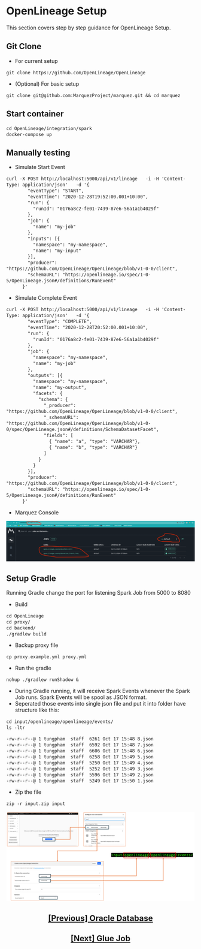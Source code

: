 # OpenLineage Setup

This section covers step by step guidance for OpenLineage Setup.

## Git Clone
- For current setup
```console
git clone https://github.com/OpenLineage/OpenLineage
```

- (Optional) For basic setup
```console
git clone git@github.com:MarquezProject/marquez.git && cd marquez
```

## Start container
```console
cd OpenLineage/integration/spark
docker-compose up
```

## Manually testing
- Simulate Start Event
```console
curl -X POST http://localhost:5000/api/v1/lineage   -i -H 'Content-Type: application/json'   -d '{
        "eventType": "START",
        "eventTime": "2020-12-28T19:52:00.001+10:00",
        "run": {
          "runId": "0176a8c2-fe01-7439-87e6-56a1a1b4029f"
        },
        "job": {
          "name": "my-job"
        },
        "inputs": [{
          "namespace": "my-namespace",
          "name": "my-input"
        }],  
        "producer": "https://github.com/OpenLineage/OpenLineage/blob/v1-0-0/client",
        "schemaURL": "https://openlineage.io/spec/1-0-5/OpenLineage.json#/definitions/RunEvent"
      }'
```

- Simulate Complete Event
```console
curl -X POST http://localhost:5000/api/v1/lineage   -i -H 'Content-Type: application/json'   -d '{
        "eventType": "COMPLETE",
        "eventTime": "2020-12-28T20:52:00.001+10:00",
        "run": {
          "runId": "0176a8c2-fe01-7439-87e6-56a1a1b4029f"
        },
        "job": {
          "namespace": "my-namespace",
          "name": "my-job"
        },
        "outputs": [{
          "namespace": "my-namespace",
          "name": "my-output",
          "facets": {
            "schema": {
              "_producer": "https://github.com/OpenLineage/OpenLineage/blob/v1-0-0/client",
              "_schemaURL": "https://github.com/OpenLineage/OpenLineage/blob/v1-0-0/spec/OpenLineage.json#/definitions/SchemaDatasetFacet",
              "fields": [
                { "name": "a", "type": "VARCHAR"},
                { "name": "b", "type": "VARCHAR"}
              ]
            }
          }
        }],     
        "producer": "https://github.com/OpenLineage/OpenLineage/blob/v1-0-0/client",
        "schemaURL": "https://openlineage.io/spec/1-0-5/OpenLineage.json#/definitions/RunEvent"
      }'
```

- Marquez Console

<kbd>![marquez-console](/OpenLineage/marquez-console-1.png)<kbd>
	
## Setup Gradle
Running Gradle change the port for listening Spark Job from 5000 to 8080

- Build
```console
cd OpenLineage
cd proxy/
cd backend/
./gradlew build
```

- Backup proxy file
```console
cp proxy.example.yml proxy.yml
```

- Run the gradle
```console
nohup ./gradlew runShadow &
```

- During Gradle running, it will receive Spark Events whenever the Spark Job runs. Spark Events will be spool as JSON format.
- Seperated those events into single json file and put it into folder have structure like this:
```console
cd input/openlineage/openlineage/events/
ls -ltr
```
```console
-rw-r--r--@ 1 tungpham  staff  6261 Oct 17 15:48 8.json
-rw-r--r--@ 1 tungpham  staff  6592 Oct 17 15:48 7.json
-rw-r--r--@ 1 tungpham  staff  6606 Oct 17 15:48 6.json
-rw-r--r--@ 1 tungpham  staff  6258 Oct 17 15:49 5.json
-rw-r--r--@ 1 tungpham  staff  5250 Oct 17 15:49 4.json
-rw-r--r--@ 1 tungpham  staff  5252 Oct 17 15:49 3.json
-rw-r--r--@ 1 tungpham  staff  5596 Oct 17 15:49 2.json
-rw-r--r--@ 1 tungpham  staff  5249 Oct 17 15:50 1.json
```

- Zip the file
```console
zip -r input.zip input
```
<kbd>![manta-input-structure](/OpenLineage/manta-input-structure.png)<kbd>
	
## <p align="center">[[Previous] Oracle Database](../oracle-database/oracle-db.md)</p>
## <p align="center">[[Next] Glue Job](../glue-job/glue-job.md)</p>
